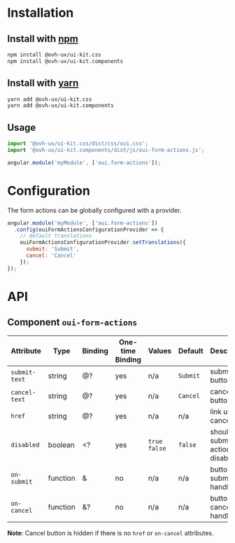 # Installation

## Install with [npm](https://www.npmjs.com/)

```bash
npm install @ovh-ux/ui-kit.css
npm install @ovh-ux/ui-kit.components
```

## Install with [yarn](https://yarnpkg.com)

```bash
yarn add @ovh-ux/ui-kit.css
yarn add @ovh-ux/ui-kit.components
```
## Usage

```js
import '@ovh-ux/ui-kit.css/dist/css/oui.css';
import '@ovh-ux/ui-kit.components/dist/js/oui-form-actions.js';

angular.module('myModule', ['oui.form-actions']);
```

# Configuration

The form actions can be globally configured with a provider.

```js
angular.module('myModule', ['oui.form-actions'])
  .config(ouiFormActionsConfigurationProvider => {
    // default translations
    ouiFormActionsConfigurationProvider.setTranslations({
      submit: 'Submit',
      cancel: 'Cancel'
    });
});
```

# API

## Component `oui-form-actions`

| Attribute     | Type      | Binding   | One-time Binding  | Values    | Default   | Description
| ----          | ----      | ----      | ----              | ----      | ----      | ----
| `submit-text` | string    | @?        | yes               | n/a       | `Submit`  | submit button text
| `cancel-text` | string    | @?        | yes               | n/a       | `Cancel`  | cancel button text
| `href`        | string    | @?        | yes               | n/a       | n/a       | link url on cancel
| `disabled`    | boolean   | <?        | yes               | `true` `false`       | `false`       | should submit action be disabled
| `on-submit`   | function  | &         | no                | n/a       | n/a       | button submit click handler
| `on-cancel`   | function  | &?        | no                | n/a       | n/a       | button cancel click handler

**Note**: Cancel button is hidden if there is no `href` or `on-cancel` attributes.
